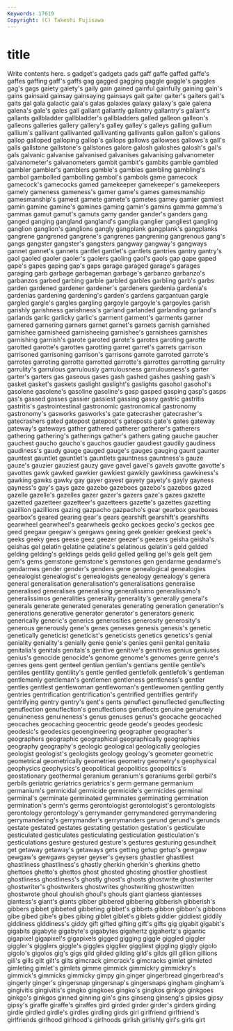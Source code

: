 ```yaml
---
Keywords: 17619 
Copyright: (C) Takeshi Fujisawa
---
```


# title

Write contents here.
s gadget's gadgets gads gaff gaffe gaffed gaffe's gaffes gaffing
gaff's gaffs gag gagged gagging gaggle gaggle's gaggles gag's gags
gaiety gaiety's gaily gain gained gainful gainfully gaining gain's gains
gainsaid gainsay gainsaying gainsays gait gaiter gaiter's gaiters gait's gaits
gal gala galactic gala's galas galaxies galaxy galaxy's gale galena
galena's gale's gales gall gallant gallantly gallantry gallantry's gallant's gallants
gallbladder gallbladder's gallbladders galled galleon galleon's galleons galleries gallery gallery's
galley galley's galleys galling gallium gallium's gallivant gallivanted gallivanting gallivants
gallon gallon's gallons gallop galloped galloping gallop's gallops gallows gallowses
gallows's gall's galls gallstone gallstone's gallstones galore galosh galoshes galosh's
gal's gals galvanic galvanise galvanised galvanises galvanising galvanometer galvanometer's galvanometers
gambit gambit's gambits gamble gambled gambler gambler's gamblers gamble's gambles
gambling gambling's gambol gambolled gambolling gambol's gambols game gamecock gamecock's
gamecocks gamed gamekeeper gamekeeper's gamekeepers gamely gameness gameness's gamer game's
games gamesmanship gamesmanship's gamest gamete gamete's gametes gamey gamier gamiest
gamin gamine gamine's gamines gaming gamin's gamins gamma gamma's gammas
gamut gamut's gamuts gamy gander gander's ganders gang ganged ganging
gangland gangland's ganglia ganglier gangliest gangling ganglion ganglion's ganglions gangly
gangplank gangplank's gangplanks gangrene gangrened gangrene's gangrenes gangrening gangrenous gang's
gangs gangster gangster's gangsters gangway gangway's gangways gannet gannet's gannets
gantlet gantlet's gantlets gantries gantry gantry's gaol gaoled gaoler gaoler's
gaolers gaoling gaol's gaols gap gape gaped gape's gapes gaping
gap's gaps garage garaged garage's garages garaging garb garbage garbageman
garbage's garbanzo garbanzo's garbanzos garbed garbing garble garbled garbles garbling
garb's garbs garden gardened gardener gardener's gardeners gardenia gardenia's gardenias
gardening gardening's garden's gardens gargantuan gargle gargled gargle's gargles gargling
gargoyle gargoyle's gargoyles garish garishly garishness garishness's garland garlanded garlanding
garland's garlands garlic garlicky garlic's garment garment's garments garner garnered
garnering garners garnet garnet's garnets garnish garnished garnishee garnisheed garnisheeing
garnishee's garnishees garnishes garnishing garnish's garote garoted garote's garotes garoting
garotte garotted garotte's garottes garotting garret garret's garrets garrison garrisoned
garrisoning garrison's garrisons garrote garroted garrote's garrotes garroting garrotte garrotted
garrotte's garrottes garrotting garrulity garrulity's garrulous garrulously garrulousness garrulousness's garter
garter's garters gas gaseous gases gash gashed gashes gashing gash's
gasket gasket's gaskets gaslight gaslight's gaslights gasohol gasohol's gasolene gasolene's
gasoline gasoline's gasp gasped gasping gasp's gasps gas's gassed gasses
gassier gassiest gassing gassy gastric gastritis gastritis's gastrointestinal gastronomic gastronomical
gastronomy gastronomy's gasworks gasworks's gate gatecrasher gatecrasher's gatecrashers gated gatepost
gatepost's gateposts gate's gates gateway gateway's gateways gather gathered gatherer
gatherer's gatherers gathering gathering's gatherings gather's gathers gating gauche gaucher
gauchest gaucho gaucho's gauchos gaudier gaudiest gaudily gaudiness gaudiness's gaudy
gauge gauged gauge's gauges gauging gaunt gaunter gauntest gauntlet gauntlet's
gauntlets gauntness gauntness's gauze gauze's gauzier gauziest gauzy gave gavel
gavel's gavels gavotte gavotte's gavottes gawk gawked gawkier gawkiest gawkily
gawkiness gawkiness's gawking gawks gawky gay gayer gayest gayety gayety's
gayly gayness gayness's gay's gays gaze gazebo gazeboes gazebo's gazebos
gazed gazelle gazelle's gazelles gazer gazer's gazers gaze's gazes gazette
gazetted gazetteer gazetteer's gazetteers gazette's gazettes gazetting gazillion gazillions gazing
gazpacho gazpacho's gear gearbox gearboxes gearbox's geared gearing gear's gears
gearshift gearshift's gearshifts gearwheel gearwheel's gearwheels gecko geckoes gecko's geckos
gee geed geegaw geegaw's geegaws geeing geek geekier geekiest geek's
geeks geeky gees geese geez geezer geezer's geezers geisha geisha's
geishas gel gelatin gelatine gelatine's gelatinous gelatin's geld gelded gelding
gelding's geldings gelds gelid gelled gelling gel's gels gelt gem
gem's gems gemstone gemstone's gemstones gen gendarme gendarme's gendarmes gender
gender's genders gene genealogical genealogies genealogist genealogist's genealogists genealogy genealogy's
genera general generalisation generalisation's generalisations generalise generalised generalises generalising generalissimo
generalissimo's generalissimos generalities generality generality's generally general's generals generate generated
generates generating generation generation's generations generative generator generator's generators generic
generically generic's generics generosities generosity generosity's generous generously gene's genes
geneses genesis genesis's genetic genetically geneticist geneticist's geneticists genetics genetics's
genial geniality geniality's genially genie genie's genies genii genital genitalia
genitalia's genitals genitals's genitive genitive's genitives genius geniuses genius's genocide
genocide's genome genome's genomes genre genre's genres gens gent genteel
gentian gentian's gentians gentile gentile's gentiles gentility gentility's gentle gentled
gentlefolk gentlefolk's gentleman gentlemanly gentleman's gentlemen gentleness gentleness's gentler gentles
gentlest gentlewoman gentlewoman's gentlewomen gentling gently gentries gentrification gentrification's gentrified
gentrifies gentrify gentrifying gentry gentry's gent's gents genuflect genuflected genuflecting
genuflection genuflection's genuflections genuflects genuine genuinely genuineness genuineness's genus genuses
genus's geocache geocached geocaches geocaching geocentric geode geode's geodes geodesic
geodesic's geodesics geoengineering geographer geographer's geographers geographic geographical geographically geographies
geography geography's geologic geological geologically geologies geologist geologist's geologists geology
geology's geometer geometric geometrical geometrically geometries geometry geometry's geophysical geophysics
geophysics's geopolitical geopolitics geopolitics's geostationary geothermal geranium geranium's geraniums gerbil
gerbil's gerbils geriatric geriatrics geriatrics's germ germane germanium germanium's germicidal
germicide germicide's germicides germinal germinal's germinate germinated germinates germinating germination
germination's germ's germs gerontologist gerontologist's gerontologists gerontology gerontology's gerrymander gerrymandered
gerrymandering gerrymandering's gerrymander's gerrymanders gerund gerund's gerunds gestate gestated gestates
gestating gestation gestation's gesticulate gesticulated gesticulates gesticulating gesticulation gesticulation's gesticulations
gesture gestured gesture's gestures gesturing gesundheit get getaway getaway's getaways
gets getting getup getup's gewgaw gewgaw's gewgaws geyser geyser's geysers
ghastlier ghastliest ghastliness ghastliness's ghastly gherkin gherkin's gherkins ghetto ghettoes
ghetto's ghettos ghost ghosted ghosting ghostlier ghostliest ghostliness ghostliness's ghostly
ghost's ghosts ghostwrite ghostwriter ghostwriter's ghostwriters ghostwrites ghostwriting ghostwritten ghostwrote
ghoul ghoulish ghoul's ghouls giant giantess giantesses giantess's giant's giants
gibber gibbered gibbering gibberish gibberish's gibbers gibbet gibbeted gibbeting gibbet's
gibbets gibbon gibbon's gibbons gibe gibed gibe's gibes gibing giblet
giblet's giblets giddier giddiest giddily giddiness giddiness's giddy gift gifted
gifting gift's gifts gig gigabit gigabit's gigabits gigabyte gigabyte's gigabytes
gigahertz gigahertz's gigantic gigapixel gigapixel's gigapixels gigged gigging giggle giggled
giggler giggler's gigglers giggle's giggles gigglier giggliest giggling giggly gigolo
gigolo's gigolos gig's gigs gild gilded gilding gild's gilds gill
gillion gillions gill's gills gilt gilt's gilts gimcrack gimcrack's gimcracks
gimlet gimleted gimleting gimlet's gimlets gimme gimmick gimmickry gimmickry's gimmick's
gimmicks gimmicky gimpy gin ginger gingerbread gingerbread's gingerly ginger's gingersnap
gingersnap's gingersnaps gingham gingham's gingivitis gingivitis's gingko gingkoes gingko's gingkos
ginkgo ginkgoes ginkgo's ginkgos ginned ginning gin's gins ginseng ginseng's
gipsies gipsy gipsy's giraffe giraffe's giraffes gird girded girder girder's
girders girding girdle girdled girdle's girdles girdling girds girl girlfriend
girlfriend's girlfriends girlhood girlhood's girlhoods girlish girlishly girl's girls girt
